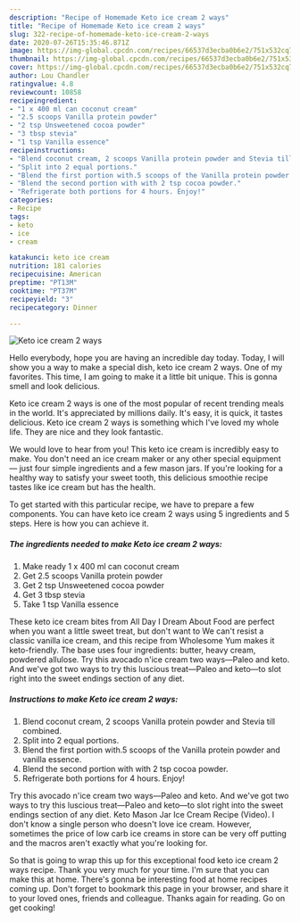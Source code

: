 ```yaml
---
description: "Recipe of Homemade Keto ice cream 2 ways"
title: "Recipe of Homemade Keto ice cream 2 ways"
slug: 322-recipe-of-homemade-keto-ice-cream-2-ways
date: 2020-07-26T15:35:46.871Z
image: https://img-global.cpcdn.com/recipes/66537d3ecba0b6e2/751x532cq70/keto-ice-cream-2-ways-recipe-main-photo.jpg
thumbnail: https://img-global.cpcdn.com/recipes/66537d3ecba0b6e2/751x532cq70/keto-ice-cream-2-ways-recipe-main-photo.jpg
cover: https://img-global.cpcdn.com/recipes/66537d3ecba0b6e2/751x532cq70/keto-ice-cream-2-ways-recipe-main-photo.jpg
author: Lou Chandler
ratingvalue: 4.8
reviewcount: 10858
recipeingredient:
- "1 x 400 ml can coconut cream"
- "2.5 scoops Vanilla protein powder"
- "2 tsp Unsweetened cocoa powder"
- "3 tbsp stevia"
- "1 tsp Vanilla essence"
recipeinstructions:
- "Blend coconut cream, 2 scoops Vanilla protein powder and Stevia till combined."
- "Split into 2 equal portions."
- "Blend the first portion with.5 scoops of the Vanilla protein powder and vanilla essence."
- "Blend the second portion with with 2 tsp cocoa powder."
- "Refrigerate both portions for 4 hours. Enjoy!"
categories:
- Recipe
tags:
- keto
- ice
- cream

katakunci: keto ice cream 
nutrition: 181 calories
recipecuisine: American
preptime: "PT13M"
cooktime: "PT37M"
recipeyield: "3"
recipecategory: Dinner

---
```



![Keto ice cream 2 ways](https://img-global.cpcdn.com/recipes/66537d3ecba0b6e2/751x532cq70/keto-ice-cream-2-ways-recipe-main-photo.jpg)

Hello everybody, hope you are having an incredible day today. Today, I will show you a way to make a special dish, keto ice cream 2 ways. One of my favorites. This time, I am going to make it a little bit unique. This is gonna smell and look delicious.

Keto ice cream 2 ways is one of the most popular of recent trending meals in the world. It's appreciated by millions daily. It's easy, it is quick, it tastes delicious. Keto ice cream 2 ways is something which I've loved my whole life. They are nice and they look fantastic.

We would love to hear from you! This keto ice cream is incredibly easy to make. You don&#39;t need an ice cream maker or any other special equipment — just four simple ingredients and a few mason jars. If you&#39;re looking for a healthy way to satisfy your sweet tooth, this delicious smoothie recipe tastes like ice cream but has the health.


To get started with this particular recipe, we have to prepare a few components. You can have keto ice cream 2 ways using 5 ingredients and 5 steps. Here is how you can achieve it.

<!--inarticleads1-->

##### The ingredients needed to make Keto ice cream 2 ways:

1. Make ready 1 x 400 ml can coconut cream
1. Get 2.5 scoops Vanilla protein powder
1. Get 2 tsp Unsweetened cocoa powder
1. Get 3 tbsp stevia
1. Take 1 tsp Vanilla essence


These keto ice cream bites from All Day I Dream About Food are perfect when you want a little sweet treat, but don&#39;t want to We can&#39;t resist a classic vanilla ice cream, and this recipe from Wholesome Yum makes it keto-friendly. The base uses four ingredients: butter, heavy cream, powdered allulose. Try this avocado n&#39;ice cream two ways—Paleo and keto. And we&#39;ve got two ways to try this luscious treat—Paleo and keto—to slot right into the sweet endings section of any diet. 

<!--inarticleads2-->

##### Instructions to make Keto ice cream 2 ways:

1. Blend coconut cream, 2 scoops Vanilla protein powder and Stevia till combined.
1. Split into 2 equal portions.
1. Blend the first portion with.5 scoops of the Vanilla protein powder and vanilla essence.
1. Blend the second portion with with 2 tsp cocoa powder.
1. Refrigerate both portions for 4 hours. Enjoy!


Try this avocado n&#39;ice cream two ways—Paleo and keto. And we&#39;ve got two ways to try this luscious treat—Paleo and keto—to slot right into the sweet endings section of any diet. Keto Mason Jar Ice Cream Recipe (Video). I don&#39;t know a single person who doesn&#39;t love ice cream. However, sometimes the price of low carb ice creams in store can be very off putting and the macros aren&#39;t exactly what you&#39;re looking for. 

So that is going to wrap this up for this exceptional food keto ice cream 2 ways recipe. Thank you very much for your time. I'm sure that you can make this at home. There's gonna be interesting food at home recipes coming up. Don't forget to bookmark this page in your browser, and share it to your loved ones, friends and colleague. Thanks again for reading. Go on get cooking!
